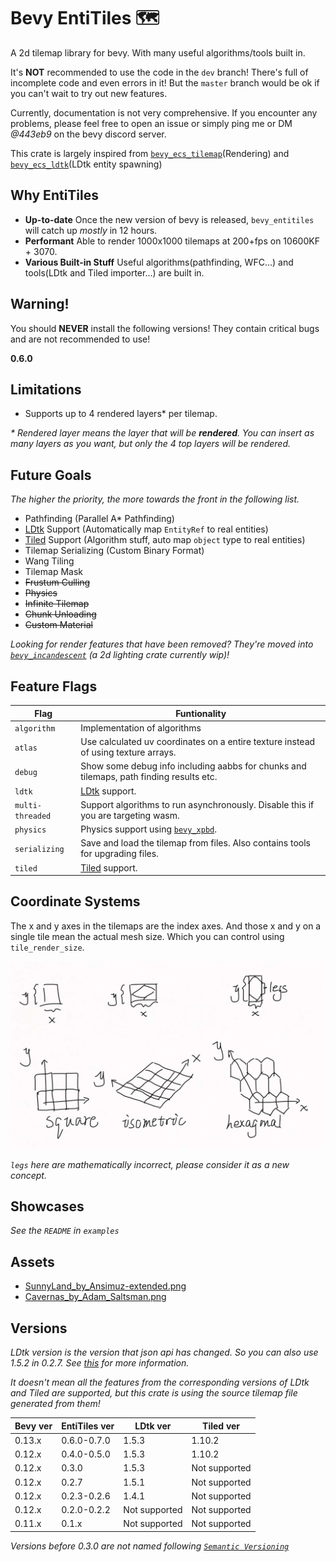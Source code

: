 # Bevy EntiTiles 🗺️

A 2d tilemap library for bevy. With many useful algorithms/tools built in.

It's **NOT** recommended to use the code in the `dev` branch! There's full of incomplete code and even errors in it! But the `master` branch would be ok if you can't wait to try out new features.

Currently, documentation is not very comprehensive. If you encounter any problems, please feel free to open an issue or simply ping me or DM *@443eb9* on the bevy discord server.

This crate is largely inspired from [`bevy_ecs_tilemap`](https://github.com/StarArawn/bevy_ecs_tilemap)(Rendering) and [`bevy_ecs_ldtk`](https://github.com/Trouv/bevy_ecs_ldtk)(LDtk entity spawning)

## Why EntiTiles

- **Up-to-date** Once the new version of bevy is released, `bevy_entitiles` will catch up *mostly* in 12 hours.
- **Performant** Able to render 1000x1000 tilemaps at 200+fps on 10600KF + 3070.
- **Various Built-in Stuff** Useful algorithms(pathfinding, WFC...) and tools(LDtk and Tiled importer...) are built in.

## Warning!

You should **NEVER** install the following versions! They contain critical bugs and are not recommended to use!

**0.6.0**

## Limitations

- Supports up to 4 rendered layers* per tilemap.

*\* Rendered layer means the layer that will be **rendered**. You can insert as many layers as you want, but only the 4 top layers will be rendered.*

## Future Goals

*The higher the priority, the more towards the front in the following list.*

- Pathfinding (Parallel A* Pathfinding)
- [LDtk](https://ldtk.io/) Support (Automatically map `EntityRef` to real entities)
- [Tiled](https://www.mapeditor.org/) Support (Algorithm stuff, auto map `object` type to real entities)
- Tilemap Serializing (Custom Binary Format)
- Wang Tiling
- Tilemap Mask
- ~~Frustum Culling~~
- ~~Physics~~
- ~~Infinite Tilemap~~
- ~~Chunk Unloading~~
- ~~Custom Material~~

*Looking for render features that have been removed? They're moved into [`bevy_incandescent`](https://github.com/443eb9/bevy_incandescent) (a 2d lighting crate currently wip)!*

## Feature Flags

| Flag             | Funtionality                                                                            |
| ---------------- | --------------------------------------------------------------------------------------- |
| `algorithm`      | Implementation of algorithms                                                            |
| `atlas`          | Use calculated uv coordinates on a entire texture instead of using texture arrays.      |
| `debug`          | Show some debug info including aabbs for chunks and tilemaps, path finding results etc. |
| `ldtk`           | [LDtk](https://ldtk.io/) support.                                                       |
| `multi-threaded` | Support algorithms to run asynchronously. Disable this if you are targeting wasm.       |
| `physics`        | Physics support using [`bevy_xpbd`](https://github.com/Jondolf/bevy_xpbd).              |
| `serializing`    | Save and load the tilemap from files. Also contains tools for upgrading files.          |
| `tiled`          | [Tiled](https://www.mapeditor.org/) support.                                            |

## Coordinate Systems

The x and y axes in the tilemaps are the index axes. And those x and y on a single tile mean the actual mesh size. Which you can control using `tile_render_size`.

<div>
	<img src="https://raw.githubusercontent.com/443eb9/bevy_entitiles/master/docs/imgs/coordinate_systems.jpg" width="500px">
</div>

*`legs` here are mathematically incorrect, please consider it as a new concept.*

## Showcases

*See the `README` in `examples`*

## Assets

- [SunnyLand_by_Ansimuz-extended.png](https://ansimuz.itch.io/sunny-land-pixel-game-art)
- [Cavernas_by_Adam_Saltsman.png](https://adamatomic.itch.io/cavernas)

## Versions

*LDtk version is the version that json api has changed. So you can also use 1.5.2 in 0.2.7. See [this](https://ldtk.io/json/next/#changes) for more information.*

*It doesn't mean all the features from the corresponding versions of LDtk and Tiled are supported, but this crate is using the source tilemap file generated from them!*

| Bevy ver | EntiTiles ver | LDtk ver      | Tiled ver     |
| -------- | ------------- | ------------- | ------------- |
| 0.13.x   | 0.6.0-0.7.0   | 1.5.3         | 1.10.2        |
| 0.12.x   | 0.4.0-0.5.0   | 1.5.3         | 1.10.2        |
| 0.12.x   | 0.3.0         | 1.5.3         | Not supported |
| 0.12.x   | 0.2.7         | 1.5.1         | Not supported |
| 0.12.x   | 0.2.3-0.2.6   | 1.4.1         | Not supported |
| 0.12.x   | 0.2.0-0.2.2   | Not supported | Not supported |
| 0.11.x   | 0.1.x         | Not supported | Not supported |

*Versions before 0.3.0 are not named following [`Semantic Versioning`](https://semver.org/)*
